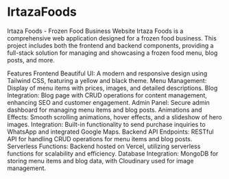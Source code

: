# IrtazaFoods
Irtaza Foods - Frozen Food Business Website
Irtaza Foods is a comprehensive web application designed for a frozen food business. This project includes both the frontend and backend components, providing a full-stack solution for managing and showcasing a frozen food menu, blog posts, and more.

Features
Frontend
Beautiful UI: A modern and responsive design using Tailwind CSS, featuring a yellow and black theme.
Menu Management: Display of menu items with prices, images, and detailed descriptions.
Blog Integration: Blog page with CRUD operations for content management, enhancing SEO and customer engagement.
Admin Panel: Secure admin dashboard for managing menu items and blog posts.
Animations and Effects: Smooth scrolling animations, hover effects, and a slideshow of hero images.
Integration: Built-in functionality to send purchase inquiries to WhatsApp and integrated Google Maps.
Backend
API Endpoints: RESTful API for handling CRUD operations for menu items and blog posts.
Serverless Functions: Backend hosted on Vercel, utilizing serverless functions for scalability and efficiency.
Database Integration: MongoDB for storing menu items and blog data, with Cloudinary used for image management.
